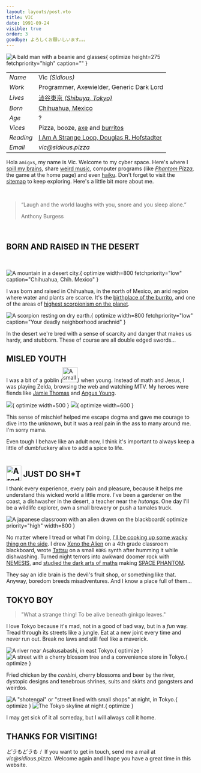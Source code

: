 ```yaml
---
layout: layouts/post.vto
title: VIC
date: 1991-09-24
visible: true
order: 3
goodbye: よろしくお願いしいます。。。
---
```


<style>
.info figure {
  margin: 1rem 1rem 0 1rem !important;
}
</style>

<script inline src="/_esnext/vicsage.js"></script>
<script inline src="/_esnext/lazyvideos.js"></script>

<div class="info">

![A bald man with a beanie and glasses](/assets/images/dialogue-vic.webp){ optimize height=275 fetchpriority="high" caption="" }

<article>

|           |                                                                                                 |
| --------- | ----------------------------------------------------------------------------------------------- |
| _Name_    | Vic _(Sidious)_                                                                                 |
| _Work_    | Programmer, Axewielder, Generic Dark Lord                                                       |
| _Lives_   | [澁谷東京 <em>(Shibuya, Tokyo)</em>](https://goo.gl/maps/1YfuGi5HYgRpBjN7A)                     |
| _Born_    | [Chihuahua, Mexico](https://goo.gl/maps/Ja9LxnZ6kosdRa586)                                      |
| _Age_     | <span id="age">?</span>                                                                         |
| _Vices_   | Pizza, booze, [axe](https://youtu.be/en7EKL1pX5w) and [burritos](https://youtu.be/YZRtE9I5w7k)  |
| _Reading_ | [I Am A Strange Loop, Douglas R. Hofstadter](https://en.wikipedia.org/wiki/I_Am_a_Strange_Loop) |
| _Email_   | _vic‎@‎sidious.pizza_                                                                           |

</article>
</div>

Hola `amigxs`, my name is Vic. Welcome to my cyber space. Here's where I
[spill my brains](/weblog), share [weird music](/swims), computer programs
(like [_Phantom Pizza_](/phantompizza), the game at the home page) and even
[haiku](/kaminari-no-ura). Don't forget to visit the [sitemap](/sitemap) to keep
exploring. Here's a little bit more about me.

<br>

> “Laugh and the world laughs with you, snore and you sleep alone.” <p class="quote-author">Anthony
> Burgess</p>

<br>

<a name="born-and-raised"></a>

## BORN AND RAISED IN THE DESERT

<br>

![A mountain in a desert city.](/assets/images/chihuahua.webp){ optimize width=800 fetchpriority="low" caption="Chihuahua, Chih. Mexico" }

I was born and raised in Chihuahua, in the north of Mexico, an arid region where water and plants are scarce. It's the [birthplace of the burrito](https://en.wikipedia.org/wiki/Burrito#:~:text=Burritos%20are%20a%20traditional%20food%20of%20Ciudad%20Ju%C3%A1rez%2C%20a%20city%20bordering%20El%20Paso%2C%20Texas%2C%20in%20the%20northern%20Mexican%20state%20of%20Chihuahua%2C%20where%20people%20buy%20them%20at%20restaurants%20and%20roadside%20stands.%20Northern%20Mexican%20border%20towns%20like%20Villa%20Ahumada%20have%20an%20established%20reputation%20for%20serving%20burritos.), and one of the areas of [highest scorpionism on the planet](https://www.sciencedirect.com/science/article/abs/pii/0041010194903832).

![A scorpion resting on dry earth.](/assets/images/scorpionism.webp){ optimize width=800 fetchpriority="low" caption="Your deadly neighborhood arachnid" }

In the desert we're bred with a sense of scarcity and danger that makes us hardy, and stubborn. These of course are all double edged swords...

<a name="misled-youth"></a>

## MISLED YOUTH

I was a bit of a goblin _(_<img loading="lazy" alt="A small Shiba Inu dog, looking sad, smoking a cigarette and with a bottle of Corona beer resting in front of it" src="/assets/images/goblin.webp" width=40 height=40 style="display: inline-block; margin: -0.5rem 0;" />_)_ when young. Instead of math and Jesus, I was playing Zelda, browsing the web and watching MTV. My heroes were fiends like [Jamie Thomas](https://www.youtube.com/watch?v=452Oxqm4E3Y) and [Angus Young](https://www.youtube.com/watch?v=PCjhgiVnYDs).

<div class="picture-grid stagger">

![ ](/assets/images/skate-hell.webp){ optimize width=500 }
![ ](/assets/images/mp3-bounty.webp){ optimize width=600 }

</div>

This sense of mischief helped me escape dogma and gave me courage to dive into the unknown, but it was a real pain in the ass to many around me. I'm sorry mama.

Even tough I behave like an adult now, I think it's important to always keep a little of dumbfuckery alive to add a spice to life.

<a name="just-do-shit"></a>

## <img loading="lazy" alt="A red swoosh symbol" width=40 height=40 style="transform: translateY(10px); filter: var(--venom-filter)" src="/assets/images/swoosh.webp" /> JUST DO SH\*T

I thank every experience, every pain and pleasure, because it helps me understand this wicked world a little more. I've been a gardener on the coast, a dishwasher in the desert, a teacher near the _hutongs_. One day I'll be a wildlife explorer, own a small brewery or push a tamales truck.

![A japanese classroom with an alien drawn on the blackboard](/assets/images/aliens-on-board.webp){ optimize priority="high" width=800 }

No matter where I tread or what I'm doing, [I'll be cooking up some wacky thing on the side](/projects). I drew [Xeno the Alien](https://www.youtube.com/watch?v=cu3iGtqeYD4) on a 4th grade classroom blackboard, wrote [Tattsu](/posts/tattsu) on a small `KORG` synth after humming it while dishwashing. Turned night terrors into awkward doomer rock with [NEMESIS](https://open.spotify.com/intl-ja/album/1qHUvcdIbPv4CTNTDWlzPU?si=LaftNGr6Ska3ZAMejh1obA), and [studied the dark arts of maths](/posts/shot-in-the-dark) making [SPACE PHANTOM](/spacephantom).

They say an idle brain is the devil's fruit shop, or something like that. Anyway, boredom breeds misadventures. And I know a place full of them...

<a name="tokyo-boy"></a>

## TOKYO BOY

> "What a strange thing! To be alive beneath ginkgo leaves."

I love Tokyo because it's mad, not in a good of bad way, but in a _fun_ way. Tread through its streets like a jungle. Eat at a new joint every time and never run out. Break no laws and still feel like a maverick.

<div class="picture-grid">

![A river near Asakusabashi, in east Tokyo.](/assets/images/tokyo.gif){ optimize }
![A street with a cherry blossom tree and a convenience store in Tokyo.](/assets/images/cherry-blossoms-at-nite.gif){ optimize }

</div>

Fried chicken by the _conbini_, cherry blossoms and beer by the river, dystopic designs and tenebrous shrines, suits and skirts and gangsters and weirdos.

<div class="picture-grid">

![A "shotengai" or "street lined with small shops" at night, in Tokyo.](/assets/images/apa-hotel-blues.gif){ optimize }
![The Tokyo skyline at night.](/assets/images/skyline-tokyo.gif){ optimize }

</div>

I may get sick of it all someday, but I will always call it home.

<a name="thanks-for-visiting"></a>

## THANKS FOR VISITING!

_どうもどうも！_ If you want to get in touch, send me a mail at
_vic‎@‎sidious.pizza_. Welcome again and I hope you have a great time in this
website.

<br>
<br>
